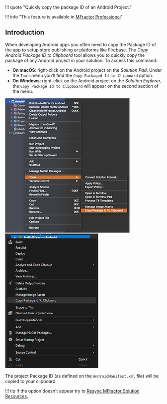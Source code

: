 !!! quote "Quickly copy the package ID of an Android Project."

!!! info "This feature is available in [MFractor Professional](https://www.mfractor.com/products/mfractor-professional)"

## Introduction

When developing Android apps you often need to copy the Package ID of the app to setup store publishing or platforms like Firebase. The _Copy Android Package ID to Clipboard_ tool allows you to quickly copy the package of any Android project in your solution. To access this command:

* **On macOS**: right-click on the Android project on the _Solution Pad_. Under the `Tools`menu you'll find the `Copy Packaged Id to Clipboard` option.
* **On Windows**: right-click on the Android project on the _Solution Explorer_, the `Copy Package Id to Clipboard` will appear on the second section of the menu.

![](/img/android/copy-package-id-macos.png) ![](/img/android/copy-package-id-windows.png)

The project Package ID (as defined on the `AndroidManifest.xml` file) will be copied to your clipboard.

!!! tip
    If the option doesn't appear try to [Resync MFractor Solution Resources](/utilities/resync-mfractor-resources).